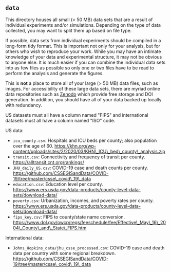 ## `data`

This directory houses all small (< 50 MB) data sets that are a result of individual experiments and/or simulations. Depending on the type of data collected, you may want to split them up based on file type.

If possible, data sets from individual experiments should be compiled in a long-form tidy format. This is important not only for your analysis, but for others who wish to reproduce your work. While you may have an intimate knowledge of your data and experimental structure, it may not be obvious to anyone else. It is much easier if you can combine the individual data sets into as few files as possible so only one or two files have to be read to perform the analysis and generate the figures. 

This is **not** a place to store all of your large (> 50 MB) data files, such as images. For accessibility of these large data sets, there are myriad online data repositories such as [Zenodo](https://zenodo.org) which provide free storage and DOI generation. In addition, you should have all of your data backed up locally with redundancy.

US datasets must all have a column named "FIPS" and international datasets must all have a column named "ISO" code.

US data:
* `icu_county.csv`: Hospitals and ICU beds per county; also population over the age of 60. https://khn.org/wp-content/uploads/sites/2/2020/03/KHN\_ICU\_bed\_county\_analysis.zip
* `transit.csv`: Connectivity and frequency of transit per county. https://alltransit.cnt.org/rankings/
* `JHU_daily_US.csv`: COVID-19 case and death counts per county. https://github.com/CSSEGISandData/COVID-19/tree/master/csse\_covid\_19\_data
* `education.csv`: Education level per county. https://www.ers.usda.gov/data-products/county-level-data-sets/download-data/
* `poverty.csv`: Urbanization, incomes, and poverty rates per county. https://www.ers.usda.gov/data-products/county-level-data-sets/download-data/
* `fips_key.csv`: FIPS to county/state name conversion. https://www.dol.gov/owcp/regs/feeschedule/fee/Effective\_May\_16\_2004\_County\_and\_State\_FIPS.htm

International data:
* `Johns_Hopkins_data/jhu_csse_processed.csv`: COVID-19 case and death data per country with some regional breakdown. https://github.com/CSSEGISandData/COVID-19/tree/master/csse\_covid\_19\_data